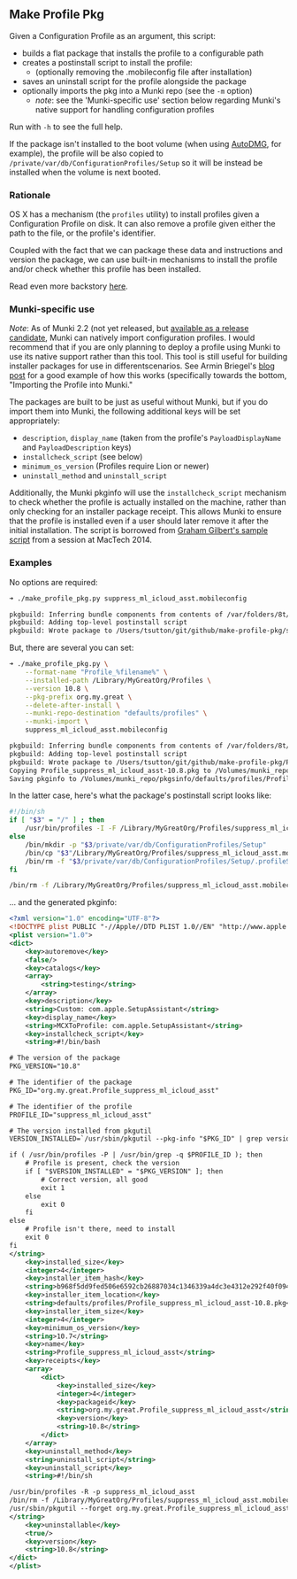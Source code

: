 ## Make Profile Pkg

Given a Configuration Profile as an argument, this script:
- builds a flat package that installs the profile to a configurable path
- creates a postinstall script to install the profile:
  - (optionally removing the .mobileconfig file after installation)
- saves an uninstall script for the profile alongside the package
- optionally imports the pkg into a Munki repo (see the `-m` option)
  - *note*: see the 'Munki-specific use' section below regarding Munki's native support for handling configuration profiles

Run with `-h` to see the full help.

If the package isn't installed to the boot volume (when using [AutoDMG](https://github.com/MagerValp/AutoDMG), for example), the profile will be also copied to `/private/var/db/ConfigurationProfiles/Setup` so it will be instead be installed when the volume is next booted.


### Rationale

OS X has a mechanism (the `profiles` utility) to install profiles given a Configuration Profile on disk. It can also remove a profile given either the path to the file, or the profile's identifier.

Coupled with the fact that we can package these data and instructions and version the package, we can use built-in mechanisms to install the profile and/or check whether this profile has been installed.

Read even more backstory [here](http://macops.ca/how-to-package-profiles).


### Munki-specific use

*Note*: As of Munki 2.2 (not yet released, but [available as a release candidate](https://github.com/munki/munki/releases/tag/v2.2.0.2365), Munki can natively import configuration profiles. I would recommend that if you are only planning to deploy a profile using Munki to use its native support rather than this tool. This tool is still useful for building installer packages for use in differentscenarios. See Armin Briegel's [blog post](http://scriptingosx.com/2015/01/push-settings-with-munkis-new-profile-support) for a good example of how this works (specifically towards the bottom, "Importing the Profile into Munki."

The packages are built to be just as useful without Munki, but if you do import them into Munki, the following additional keys will be set appropriately:
- `description`, `display_name` (taken from the profile's `PayloadDisplayName` and `PayloadDescription` keys)
- `installcheck_script` (see below)
- `minimum_os_version` (Profiles require Lion or newer)
- `uninstall_method` and `uninstall_script`

Additionally, the Munki pkginfo will use the `installcheck_script` mechanism to check whether the profile is actually installed on the machine, rather than only checking for an installer package receipt. This allows Munki to ensure that the profile is installed even if a user should later remove it after the initial installation. The script is borrowed from [Graham Gilbert's sample script](https://github.com/grahamgilbert/mactech_2014/blob/effbfbfad4f1dfa9328287127c40a9051dcd4cb2/Profile/installcheck_script_v2.sh) from a session at MacTech 2014.


### Examples

No options are required:

```bash
➜ ./make_profile_pkg.py suppress_ml_icloud_asst.mobileconfig

pkgbuild: Inferring bundle components from contents of /var/folders/8t/5trmslfj2cnd5gxkbmkbn5fj38qb2l/T/tmpaiPyN5
pkgbuild: Adding top-level postinstall script
pkgbuild: Wrote package to /Users/tsutton/git/github/make-profile-pkg/suppress_ml_icloud_asst-2014.04.17.pkg
```

But, there are several you can set:

```bash
➜ ./make_profile_pkg.py \
    --format-name "Profile_%filename%" \
    --installed-path /Library/MyGreatOrg/Profiles \
    --version 10.8 \
    --pkg-prefix org.my.great \
    --delete-after-install \
    --munki-repo-destination "defaults/profiles" \
    --munki-import \
    suppress_ml_icloud_asst.mobileconfig

pkgbuild: Inferring bundle components from contents of /var/folders/8t/5trmslfj2cnd5gxkbmkbn5fj38qb2l/T/tmp_LwP92
pkgbuild: Adding top-level postinstall script
pkgbuild: Wrote package to /Users/tsutton/git/github/make-profile-pkg/Profile_suppress_ml_icloud_asst-10.8.pkg
Copying Profile_suppress_ml_icloud_asst-10.8.pkg to /Volumes/munki_repo/pkgs/defaults/profiles/Profile_suppress_ml_icloud_asst-10.8.pkg...
Saving pkginfo to /Volumes/munki_repo/pkgsinfo/defaults/profiles/Profile_suppress_ml_icloud_asst-10.8.plist...
```

In the latter case, here's what the package's postinstall script looks like:

```bash
#!/bin/sh
if [ "$3" = "/" ] ; then
    /usr/bin/profiles -I -F /Library/MyGreatOrg/Profiles/suppress_ml_icloud_asst.mobileconfig
else
    /bin/mkdir -p "$3/private/var/db/ConfigurationProfiles/Setup"
    /bin/cp "$3"/Library/MyGreatOrg/Profiles/suppress_ml_icloud_asst.mobileconfig "$3"/private/var/db/ConfigurationProfiles/Setup/suppress_ml_icloud_asst.mobileconfig
    /bin/rm -f "$3/private/var/db/ConfigurationProfiles/Setup/.profileSetupDone"
fi

/bin/rm -f /Library/MyGreatOrg/Profiles/suppress_ml_icloud_asst.mobileconfig
```


... and the generated pkginfo:

```xml
<?xml version="1.0" encoding="UTF-8"?>
<!DOCTYPE plist PUBLIC "-//Apple//DTD PLIST 1.0//EN" "http://www.apple.com/DTDs/PropertyList-1.0.dtd">
<plist version="1.0">
<dict>
    <key>autoremove</key>
    <false/>
    <key>catalogs</key>
    <array>
        <string>testing</string>
    </array>
    <key>description</key>
    <string>Custom: com.apple.SetupAssistant</string>
    <key>display_name</key>
    <string>MCXToProfile: com.apple.SetupAssistant</string>
    <key>installcheck_script</key>
    <string>#!/bin/bash

# The version of the package
PKG_VERSION="10.8"

# The identifier of the package
PKG_ID="org.my.great.Profile_suppress_ml_icloud_asst"

# The identifier of the profile
PROFILE_ID="suppress_ml_icloud_asst"

# The version installed from pkgutil
VERSION_INSTALLED=`/usr/sbin/pkgutil --pkg-info "$PKG_ID" | grep version | sed 's/^[^:]*: //'`

if ( /usr/bin/profiles -P | /usr/bin/grep -q $PROFILE_ID ); then
    # Profile is present, check the version
    if [ "$VERSION_INSTALLED" = "$PKG_VERSION" ]; then
        # Correct version, all good
        exit 1
    else
        exit 0
    fi
else
    # Profile isn't there, need to install
    exit 0
fi
</string>
    <key>installed_size</key>
    <integer>4</integer>
    <key>installer_item_hash</key>
    <string>b968f5dd9fed506e6592cb26887034c1346339a4dc3e4312e292f40f094e9cb7</string>
    <key>installer_item_location</key>
    <string>defaults/profiles/Profile_suppress_ml_icloud_asst-10.8.pkg</string>
    <key>installer_item_size</key>
    <integer>4</integer>
    <key>minimum_os_version</key>
    <string>10.7</string>
    <key>name</key>
    <string>Profile_suppress_ml_icloud_asst</string>
    <key>receipts</key>
    <array>
        <dict>
            <key>installed_size</key>
            <integer>4</integer>
            <key>packageid</key>
            <string>org.my.great.Profile_suppress_ml_icloud_asst</string>
            <key>version</key>
            <string>10.8</string>
        </dict>
    </array>
    <key>uninstall_method</key>
    <string>uninstall_script</string>
    <key>uninstall_script</key>
    <string>#!/bin/sh

/usr/bin/profiles -R -p suppress_ml_icloud_asst
/bin/rm -f /Library/MyGreatOrg/Profiles/suppress_ml_icloud_asst.mobileconfig
/usr/sbin/pkgutil --forget org.my.great.Profile_suppress_ml_icloud_asst
</string>
    <key>uninstallable</key>
    <true/>
    <key>version</key>
    <string>10.8</string>
</dict>
</plist>
```

